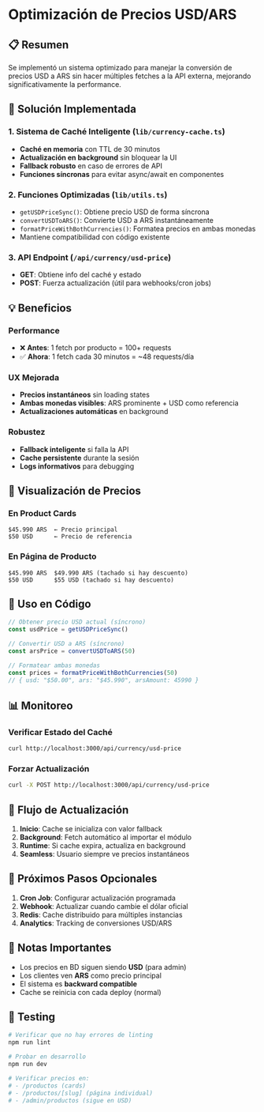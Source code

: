 # Optimización de Precios USD/ARS

## 📋 Resumen

Se implementó un sistema optimizado para manejar la conversión de precios USD a ARS sin hacer múltiples fetches a la API externa, mejorando significativamente la performance.

## 🚀 Solución Implementada

### 1. Sistema de Caché Inteligente (`lib/currency-cache.ts`)

- **Caché en memoria** con TTL de 30 minutos
- **Actualización en background** sin bloquear la UI
- **Fallback robusto** en caso de errores de API
- **Funciones síncronas** para evitar async/await en componentes

### 2. Funciones Optimizadas (`lib/utils.ts`)

- `getUSDPriceSync()`: Obtiene precio USD de forma síncrona
- `convertUSDToARS()`: Convierte USD a ARS instantáneamente
- `formatPriceWithBothCurrencies()`: Formatea precios en ambas monedas
- Mantiene compatibilidad con código existente

### 3. API Endpoint (`/api/currency/usd-price`)

- **GET**: Obtiene info del caché y estado
- **POST**: Fuerza actualización (útil para webhooks/cron jobs)

## 💡 Beneficios

### Performance
- ❌ **Antes**: 1 fetch por producto = 100+ requests
- ✅ **Ahora**: 1 fetch cada 30 minutos = ~48 requests/día

### UX Mejorada
- **Precios instantáneos** sin loading states
- **Ambas monedas visibles**: ARS prominente + USD como referencia
- **Actualizaciones automáticas** en background

### Robustez
- **Fallback inteligente** si falla la API
- **Cache persistente** durante la sesión
- **Logs informativos** para debugging

## 🎨 Visualización de Precios

### En Product Cards
```
$45.990 ARS  ← Precio principal
$50 USD      ← Precio de referencia
```

### En Página de Producto
```
$45.990 ARS  $49.990 ARS (tachado si hay descuento)
$50 USD      $55 USD (tachado si hay descuento)
```

## 🔧 Uso en Código

```typescript
// Obtener precio USD actual (síncrono)
const usdPrice = getUSDPriceSync()

// Convertir USD a ARS (síncrono)
const arsPrice = convertUSDToARS(50)

// Formatear ambas monedas
const prices = formatPriceWithBothCurrencies(50)
// { usd: "$50.00", ars: "$45.990", arsAmount: 45990 }
```

## 📊 Monitoreo

### Verificar Estado del Caché
```bash
curl http://localhost:3000/api/currency/usd-price
```

### Forzar Actualización
```bash
curl -X POST http://localhost:3000/api/currency/usd-price
```

## 🔄 Flujo de Actualización

1. **Inicio**: Cache se inicializa con valor fallback
2. **Background**: Fetch automático al importar el módulo
3. **Runtime**: Si cache expira, actualiza en background
4. **Seamless**: Usuario siempre ve precios instantáneos

## 🎯 Próximos Pasos Opcionales

1. **Cron Job**: Configurar actualización programada
2. **Webhook**: Actualizar cuando cambie el dólar oficial
3. **Redis**: Cache distribuido para múltiples instancias
4. **Analytics**: Tracking de conversiones USD/ARS

## 🚨 Notas Importantes

- Los precios en BD siguen siendo **USD** (para admin)
- Los clientes ven **ARS** como precio principal
- El sistema es **backward compatible**
- Cache se reinicia con cada deploy (normal)

## 🧪 Testing

```bash
# Verificar que no hay errores de linting
npm run lint

# Probar en desarrollo
npm run dev

# Verificar precios en:
# - /productos (cards)
# - /productos/[slug] (página individual)
# - /admin/productos (sigue en USD)
```
